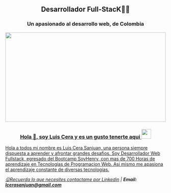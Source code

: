 <h2 align="center">Desarrollador Full-StacK👨‍💻</h2>
<h3  align="center" >Un apasionado al desarrollo web, de Colombia</h3>
<a href="www.linkedin.com/in/luiscerasanjuan">
   <img  align="center" height="280px" width="100%" src="https://somospnt.com/images/blog/cover/principal.jpg"/>
   <h3 align="center">Hola 👋, soy Luis Cera y es un gusto tenerte aqui <img src="./src/wave.gif" width="30px"></h3>
   <p>
      Hola a todos mi nombre es Luis Cera Sanjuan, una persona siempre dispuesta a aprender y afrontar grandes desafios. Soy Desarrollador Web Fullstack, egresado del Bootcamp SoyHenry, con mas de 700 Horas de aprendizaje en Tecnologias de Programacion Web. Asi mismo me apasiona el aprendizaje constante de diversas tecnologias.
   </p>
   
<em> 😛Recuerda lo que necesites contactame por <a href="https://www.linkedin.com/in/luiscerasanjuan/">Linkedin</a> | <b>
   Email: lcerasanjuan@gmail.com 
   </b></em>
